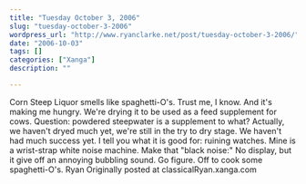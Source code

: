 ```yaml
---
title: "Tuesday October 3, 2006"
slug: "tuesday-october-3-2006"
wordpress_url: "http://www.ryanclarke.net/post/tuesday-october-3-2006/"
date: "2006-10-03"
tags: []
categories: ["Xanga"]
description: ""

---
```


Corn Steep Liquor smells like spaghetti-O's. Trust me, I know. And it's making me hungry. We're drying it to be used as a feed supplement for cows. Question: powdered steepwater is a supplement to what? Actually, we haven't dryed much yet, we're still in the try to dry stage. We haven't had much success yet.
I tell you what it is good for: ruining watches. Mine is a wrist-strap white noise machine. Make that "black noise:" No display, but it give off an annoying bubbling sound. Go figure.
Off to cook some spaghetti-O's.
Ryan
Originally posted at classicalRyan.xanga.com
